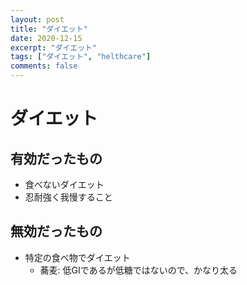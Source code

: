 ```yaml
---
layout: post
title: "ダイエット"
date: 2020-12-15
excerpt: "ダイエット"
tags: ["ダイエット", "helthcare"]
comments: false
---
```


# ダイエット

## 有効だったもの
 - 食べないダイエット
 - 忍耐強く我慢すること

## 無効だったもの
 - 特定の食べ物でダイエット
   - 蕎麦: 低GIであるが低糖ではないので、かなり太る
